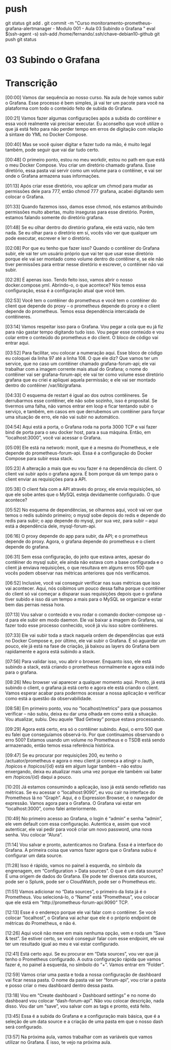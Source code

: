 

# ##############################################################################################################################################################
# ##############################################################################################################################################################
# ##############################################################################################################################################################
# ##############################################################################################################################################################
# push

git status
git add .
git commit -m "Curso monitoramento-prometheus-grafana-alertmanager - Modulo 001 - Aula 03 Subindo o Grafana  "
eval $(ssh-agent -s)
ssh-add /home/fernando/.ssh/chave-debian10-github
git push
git status



# ##############################################################################################################################################################
# ##############################################################################################################################################################
# ##############################################################################################################################################################
# ##############################################################################################################################################################
# 03 Subindo o Grafana


# Transcrição

[00:00] Vamos dar sequência ao nosso curso. Na aula de hoje vamos subir o Grafana. Esse processo é bem simples, já vai ter um pacote para você na plataforma com todo o conteúdo feito de subida do Grafana.

[00:21] Vamos fazer algumas configurações após a subida do contêiner e essa você realmente vai precisar executar. Eu aconselho que você utilize o que já está feito para não perder tempo em erros de digitação com relação à sintaxe do YML no Docker Compose.

[00:40] Mas se você quiser digitar e fazer tudo na mão, é muito legal também, pode seguir que vai dar tudo certo.

[00:48] O primeiro ponto, estou no meu workdir, estou no path em que está o meu Docker Compose. Vou criar um diretório chamado grafana. Esse diretório, essa pasta vai servir como um volume para o contêiner, e vai ser onde o Grafana armazena suas informações.

[01:13] Após criar esse diretório, vou aplicar um chmod para mudar as permissões dele para 777, então chmod 777 grafana, acabei digitando sem colocar o Grafana.

[01:33] Quando fazemos isso, damos esse chmod, nós estamos atribuindo permissões muito abertas, muito inseguras para esse diretório. Porém, estamos falando somente do diretório grafana.

[01:48] Se eu olhar dentro do diretório grafana, ele está vazio, não tem nada. Se eu olhar para o diretório em si, vocês vão ver que qualquer um pode executar, escrever e ler o diretório.

[02:08] Por que eu tenho que fazer isso? Quando o contêiner do Grafana subir, ele vai ter um usuário próprio que vai ter que usar esse diretório porque ele vai ser montado como volume dentro do contêiner e, se ele não tiver permissões para entrar nesse diretório e escrever, o contêiner não vai subir.

[02:28] É apenas isso. Tendo feito isso, vamos abrir o nosso docker.compose.yml. Abrindo-o, o que acontece? Nós temos essa configuração, essa é a configuração atual que você tem.

[02:53] Você tem o contêiner do prometheus e você tem o contêiner do client que depende do proxy – o prometheus depende do proxy e o client depende do prometheus. Temos essa dependência intercalada de contêineres.

[03:14] Vamos respeitar isso para o Grafana. Vou pegar a cola que eu já fiz para não gastar tempo digitando tudo isso. Vou pegar esse conteúdo e vou colar entre o conteúdo do prometheus e do client. O bloco de código vai entrar aqui.

[03:52] Para facilitar, vou colocar a numeração aqui. Esse bloco de código eu coloquei da linha 97 até a linha 108. O que ele diz? Que vamos ter um service, que no caso um contêiner chamado grafana-forum-api; ele vai trabalhar com a imagem corrente mais atual do Grafana; o nome do contêiner vai ser grafana-forum-api; ele vai ter como volume esse diretório grafana que eu criei e apliquei aquela permissão; e ele vai ser montado dentro do contêiner /var/lib/grafana.

[04:33] O esquema de restart é igual ao dos outros contêineres. Se derrubarmos esse contêiner, ele não sobe sozinho, isso é proposital. Se tivermos uma falha, não vamos entrar em loop e ficar tentando subir o serviço, e também, em casos em que derrubemos um contêiner para forçar uma situação de erro, ele não vai subir no automático.

[04:54] Aqui está a porta, o Grafana roda na porta 3000 TCP e vai fazer bind de porta para o seu docker host, para a sua máquina. Então, em “localhost:3000”, você vai acessar o Grafana.

[05:09] Ele está na network: monit, que é a mesma do Prometheus, e ele depende do prometheus-forum-api. Essa é a configuração do Docker Compose para subir essa stack.

[05:23] A alteração a mais que eu vou fazer é na dependência do client. O client vai subir após o grafana agora. É bom porque dá um tempo para o client enviar as requisições para a API.

[05:38] O client fala com a API através do proxy, ele envia requisições, só que ele sobe antes que o MySQL esteja devidamente configurado. O que acontece?

[05:52] No esquema de dependências, se olharmos aqui, você vai ver que temos o redis subindo primeiro; o mysql sobe depois do redis e depende do redis para subir; o app depende do mysql, por sua vez, para subir – aqui está a dependência dele, mysql-forum-api.

[06:16] O proxy depende do app para subir, da API; e o prometheus depende do proxy. Agora, o grafana depende do prometheus e o client depende do grafana.

[06:31] Sem essa configuração, do jeito que estava antes, apesar do contêiner do mysql subir, ele ainda não estava com a base configurada e o client já enviava requisições, o que resultava em alguns erros 500 que vocês podem observar nas métricas anteriores que nós verificamos.

[06:52] Inclusive, você vai conseguir verificar nas suas métricas que isso vai acontecer. Aqui, nós coibimos um pouco dessa falha porque o contêiner do client só vai começar a disparar suas requisições depois que o grafana tiver subido e isso dá um tempo a mais para o MySQL se organizar e estar bem das pernas nessa hora.

[07:13] Vou salvar o conteúdo e vou rodar o comando docker-compose up -d para ele subir em modo daemon. Ele vai baixar a imagem do Grafana, vai fazer todo esse processo conhecido, você já viu isso sobre contêineres.

[07:33] Ele vai subir toda a stack naquela ordem de dependências que está no Docker Compose e, por último, ele vai subir o Grafana. É só aguardar um pouco, ele já está na fase de criação, já baixou as layers do Grafana bem rapidamente e agora está subindo a stack.

[07:56] Para validar isso, vou abrir o browser. Enquanto isso, ele está subindo a stack, está criando o prometheus normalmente e agora está indo para o grafana.

[08:26] Meu browser vai aparecer a qualquer momento aqui. Pronto, já está subindo o client, o grafana já está certo e agora ele está criando o client. Vamos esperar acabar para podermos acessar a nossa aplicação e verificar como está a questão da observabilidade.

[08:58] Em primeiro ponto, vou no “localhost/metrics” para que possamos verificar – não subiu, deixa eu dar uma olhada em como está a situação. Vou atualizar, subiu. Deu aquele “Bad Getway” porque estava processando.

[09:29] Agora está certo, era só o contêiner subindo. Aqui, o erro 500 que eu falei que conseguíamos observá-lo. Por que continuamos observando o erro 500? Estamos usando um volume no Prometheus e o TSDB está sendo armazenado, então temos essa referência histórica.

[09:47] Se eu procurar por requisições 200, eu tenho o /actuator/prometheus e agora o meu client já começa a atingir o /auth, /topicos e /topicos/{id} está em algum lugar também – não estou enxergando, deixa eu atualizar mais uma vez porque ele também vai bater em /topicos/{id} daqui a pouco.

[10:20] Já estamos consumindo a aplicação, isso já está sendo refletido nas métricas. Se eu acessar o “localhost:9090”, eu vou cair na interface do Prometheus lá no "Graph”. Aqui, é o Expression Browser, é o navegador de expressão. Vamos agora para o Grafana. O Grafana vai estar em “localhost:3000”, como falei anteriormente.

[10:49] No primeiro acesso ao Grafana, o login é “admin” e senha “admin”, ele vem default com essa configuração. Autentica e, assim que você autenticar, ele vai pedir para você criar um novo password, uma nova senha. Vou colocar “Alura”.

[11:14] Vou salvar e pronto, autenticamos no Grafana. Essa é a interface do Grafana. A primeira coisa que vamos fazer agora que o Grafana subiu é configurar um data source.

[11:28] Isso é rápido, vamos no painel à esquerda, no símbolo da engrenagem, em “Configuration > Data sources”. O que é um data source? É uma origem de dados do Grafana. Ele pode ter diversos data sources, pode ser o Splunk, pode ser o CloudWatch, pode ser o Prometheus etc.

[11:51] Vamos adicionar no “Data sources”, o primeiro da lista já é o Prometheus. Vou selecioná-lo, o “Name” está “Prometheus”, vou colocar que ele está em “http://prometheus-forum-api:9090” TCP.

[12:13] Esse é o endereço porque ele vai falar com o contêiner. Se você colocar “localhost”, o Grafana vai achar que ele é o próprio endpoint de métricas do Prometheus, e não é.

[12:26] Aqui você não mexe em mais nenhuma opção, vem e roda um “Save & test”. Se estiver certo, se você conseguir falar com esse endpoint, ele vai ter um resultado igual ao meu e vai estar configurado.

[12:41] Está certo aqui. Se eu procurar em “Data sources”, vou ver que já tenho o Prometheus configurado. A outra configuração rápida que vamos fazer é, no painel à esquerda, no símbolo do “+”. Vamos entrar em “Folder”.

[12:59] Vamos criar uma pasta e toda a nossa configuração de dashboard vai ficar nessa pasta. O nome da pasta vai ser “forum-api”, vou criar a pasta e posso criar o meu dashboard dentro dessa pasta.

[13:18] Vou em “Create dashboard > Dashboard settings” e no nome do dashboard vou colocar “dash-forum-api”. Não vou colocar descrição, nada disso. Vou dar um “save”, vou salvar com as tags e pronto, está feito.

[13:45] Essa é a subida do Grafana e a configuração mais básica, que é a seleção de um data source e a criação de uma pasta em que o nosso dash será configurado.

[13:57] Na próxima aula, vamos trabalhar com as variáveis que vamos utilizar no Grafana. É isso, te vejo na próxima aula.